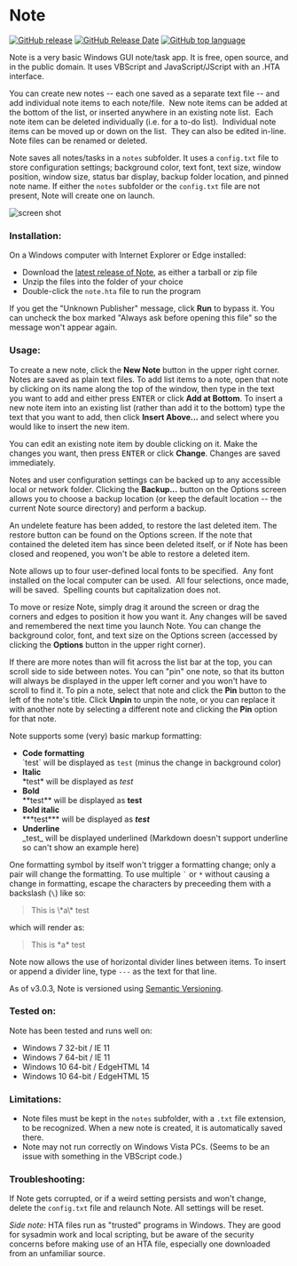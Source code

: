 # Note

[![GitHub release](https://img.shields.io/github/release/freginold/Note.svg)](https://img.shields.io/github/release/freginold/Note.svg) [![GitHub Release Date](https://img.shields.io/github/release-date/freginold/Note.svg)](https://img.shields.io/github/release-date/freginold/Note.svg) [![GitHub top language](https://img.shields.io/github/languages/top/freginold/Note.svg)](https://github.com/freginold/Note/)

Note is a very basic Windows GUI note/task app.  It is free, open source, and in the public domain.  It uses VBScript and JavaScript/JScript with an .HTA interface.

You can create new notes -- each one saved as a separate text file -- and add individual note items to each note/file.  New note items can be added at the bottom of the list, or inserted anywhere in an existing note list.  Each note item can be deleted individually (i.e. for a to-do list).  Individual note items can be moved up or down on the list.  They can also be edited in-line.  Note files can be renamed or deleted.

Note saves all notes/tasks in a `notes` subfolder.  It uses a `config.txt` file to store configuration settings; background color, text font, text size, window position, window size, status bar display, backup folder location, and pinned note name. If either the `notes` subfolder or the `config.txt` file are not present, Note will create one on launch.

![screen shot](https://github.com/freginold/Note/blob/master/note_ss.png)

### Installation:
On a Windows computer with Internet Explorer or Edge installed:
  - Download the [latest release of Note](https://github.com/freginold/Note/releases/latest), as either a tarball or zip file
  - Unzip the files into the folder of your choice
  - Double-click the `note.hta` file to run the program

If you get the "Unknown Publisher" message, click <b>Run</b> to bypass it.  You can uncheck the box marked "Always ask before opening this file" so the message won't appear again.

### Usage:
To create a new note, click the <b>New Note</b> button in the upper right corner.  Notes are saved as plain text files.  To add list items to a note, open that note by clicking on its name along the top of the window, then type in the text you want to add and either press <kbd>ENTER</kbd> or click <b>Add at Bottom</b>.  To insert a new note item into an existing list (rather than add it to the bottom) type the text that you want to add, then click <b>Insert Above...</b> and select where you would like to insert the new item.

You can edit an existing note item by double clicking on it.  Make the changes you want, then press <kbd>ENTER</kbd> or click <b>Change</b>.  Changes are saved immediately.

Notes and user configuration settings can be backed up to any accessible local or network folder.  Clicking the <b>Backup...</b> button on the Options screen allows you to choose a backup location (or keep the default location -- the current Note source directory) and perform a backup.

An undelete feature has been added, to restore the last deleted item.  The restore button can be found on the Options screen.  If the note that contained the deleted item has since been deleted itself, or if Note has been closed and reopened, you won't be able to restore a deleted item.

Note allows up to four user-defined local fonts to be specified.  Any font installed on the local computer can be used.  All four selections, once made, will be saved.  Spelling counts but capitalization does not.

To move or resize Note, simply drag it around the screen or drag the corners and edges to position it how you want it.  Any changes will be saved and remembered the next time you launch Note.  You can change the background color, font, and text size on the Options screen (accessed by clicking the <b>Options</b> button in the upper right corner).

If there are more notes than will fit across the list bar at the top, you can scroll side to side between notes.  You can "pin" one note, so that its button will always be displayed in the upper left corner and you won't have to scroll to find it.  To pin a note, select that note and click the <b>Pin</b> button to the left of the note's title.  Click <b>Unpin</b> to unpin the note, or you can replace it with another note by selecting a different note and clicking the <b>Pin</b> option for that note.

Note supports some (very) basic markup formatting:
- **Code formatting**  
  \`test\` will be displayed as `test` (minus the change in background color)
- **Italic**  
  \*test\* will be displayed as *test*
- **Bold**  
  \*\*test\*\* will be displayed as **test**
- **Bold italic**  
  \*\*\*test\*\*\* will be displayed as ***test***
- **Underline**  
  \_test\_ will be displayed underlined (Markdown doesn't support underline so can't show an example here)

One formatting symbol by itself won't trigger a formatting change; only a pair will change the formatting. To use multiple `` ` `` or `*` without causing a change in formatting, escape the characters by preceeding them with a backslash (` \ `) like so:

>This is \\\*a\\\* test

which will render as:

>This is \*a\* test

Note now allows the use of horizontal divider lines between items.  To insert or append a divider line, type `---` as the text for that line.

As of v3.0.3, Note is versioned using [Semantic Versioning](http://semver.org/).

### Tested on:
Note has been tested and runs well on:
- Windows 7 32-bit / IE 11
- Windows 7 64-bit / IE 11
- Windows 10 64-bit / EdgeHTML 14
- Windows 10 64-bit / EdgeHTML 15

### Limitations:
- Note files must be kept in the `notes` subfolder, with a `.txt` file extension, to be recognized.  When a new note is created, it is automatically saved there.
- Note may not run correctly on Windows Vista PCs.  (Seems to be an issue with something in the VBScript code.)

### Troubleshooting:
If Note gets corrupted, or if a weird setting persists and won't change, delete the `config.txt` file and relaunch Note.  All settings will be reset.

*Side note:* HTA files run as "trusted" programs in Windows.  They are good for sysadmin work and local scripting, but be aware of the security concerns before making use of an HTA file, especially one downloaded from an unfamiliar source.
